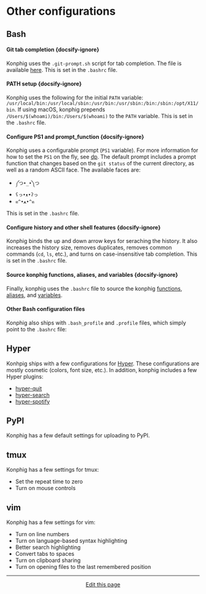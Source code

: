 # Other configurations

## Bash

#### Git tab completion {docsify-ignore}
Konphig uses the `.git-prompt.sh` script for tab completion. The file is available [here](https://github.com/git/git/blob/master/contrib/completion/git-prompt.sh). This is set in the `.bashrc` file.

#### PATH setup {docsify-ignore}
Konphig uses the following for the initial `PATH` variable: `/usr/local/bin:/usr/local/sbin:/usr/bin:/usr/sbin:/bin:/sbin:/opt/X11/bin`. If using macOS, konphig prepends `/Users/$(whoami)/bin:/Users/$(whoami)` to the `PATH` variable. This is set in the `.bashrc` file.

#### Configure PS1 and prompt_function {docsify-ignore}
Konphig uses a configurable prompt (`PS1` variable). For more information for how to set the `PS1` on the fly, see [dp](/bash_functions?id=dp). The default prompt includes a prompt function that changes based on the `git status` of the current directory, as well as a random ASCII face. The available faces are:
 * `༼つ•_•༽つ`
 * `ʕっ•ᴥ•ʔっ`
 * `ฅ^•ﻌ•^ฅ`

This is set in the `.bashrc` file.

#### Configure history and other shell features {docsify-ignore}
Konphig binds the up and down arrow keys for seraching the history. It also increases the history size, removes duplicates, removes common commands (`cd`, `ls`, etc.), and turns on case-insensitive tab completion. This is set in the `.bashrc` file.

#### Source konphig functions, aliases, and variables {docsify-ignore}
Finally, konphig uses the `.bashrc` file to source the konphig [functions](/bash_functions), [aliases](/bash_aliases), and [variables](/bash_variables).

#### Other Bash configuration files
Konphig also ships with `.bash_profile` and `.profile` files, which simply point to the `.bashrc` file:

## Hyper
Konhpig ships with a few configurations for [Hyper](/https://hyper.is/). These configurations are mostly cosmetic (colors, font size, etc.). In addition, konphig includes a few Hyper plugins:
* [hyper-quit](https://www.npmjs.com/package/hyper-quit)
* [hyper-search](https://www.npmjs.com/package/hyper-search)
* [hyper-spotify](https://www.npmjs.com/package/hyper-spotify)

## PyPI
Konphig has a few default settings for uploading to PyPI.

## tmux
Konphig has a few settings for tmux:
* Set the repeat time to zero
* Turn on mouse controls

## vim
Konphig has a few settings for vim:
* Turn on line numbers
* Turn on language-based syntax highlighting
* Better search highlighting
* Convert tabs to spaces
* Turn on clipboard sharing
* Turn on opening files to the last remembered position

<hr>
<div style="text-align:center">
	<a class="edit-link" href="https://github.com/wcarhart/docs/blob/master/docs/konphig/other_configurations.md" target="_blank"><i class="fas fa-edit"></i> Edit this page</a>
</div>
